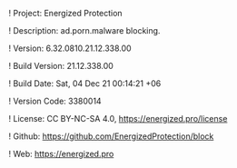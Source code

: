 ! Project: Energized Protection

! Description: ad.porn.malware blocking.

! Version: 6.32.0810.21.12.338.00

! Build Version: 21.12.338.00

! Build Date: Sat, 04 Dec 21 00:14:21 +06

! Version Code: 3380014

! License: CC BY-NC-SA 4.0, https://energized.pro/license

! Github: https://github.com/EnergizedProtection/block

! Web: https://energized.pro
